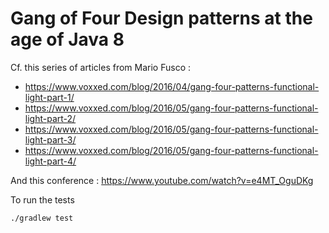 # Gang of Four Design patterns at the age of Java 8

Cf. this series of articles from Mario Fusco :

- https://www.voxxed.com/blog/2016/04/gang-four-patterns-functional-light-part-1/
- https://www.voxxed.com/blog/2016/05/gang-four-patterns-functional-light-part-2/
- https://www.voxxed.com/blog/2016/05/gang-four-patterns-functional-light-part-3/
- https://www.voxxed.com/blog/2016/05/gang-four-patterns-functional-light-part-4/

And this conference :
https://www.youtube.com/watch?v=e4MT_OguDKg

To run the tests
```
./gradlew test
```